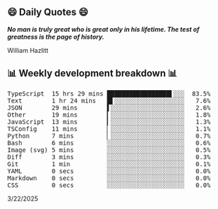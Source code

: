 ## 😄 Daily Quotes 😄

_**No man is truly great who is great only in his lifetime. The test of greatness is the page of history.**_

William Hazlitt



## 📊 Weekly development breakdown 📊

<pre>TypeScript  15 hrs 29 mins █████████████████▌░░░  83.5%
Text        1 hr 24 mins   █▌░░░░░░░░░░░░░░░░░░░   7.6%
JSON        29 mins        ▌░░░░░░░░░░░░░░░░░░░░   2.6%
Other       19 mins        ▎░░░░░░░░░░░░░░░░░░░░   1.8%
JavaScript  13 mins        ▎░░░░░░░░░░░░░░░░░░░░   1.3%
TSConfig    11 mins        ▏░░░░░░░░░░░░░░░░░░░░   1.1%
Python      7 mins         ▏░░░░░░░░░░░░░░░░░░░░   0.7%
Bash        6 mins         ░░░░░░░░░░░░░░░░░░░░░   0.6%
Image (svg) 5 mins         ░░░░░░░░░░░░░░░░░░░░░   0.5%
Diff        3 mins         ░░░░░░░░░░░░░░░░░░░░░   0.3%
Git         1 min          ░░░░░░░░░░░░░░░░░░░░░   0.1%
YAML        0 secs         ░░░░░░░░░░░░░░░░░░░░░   0.0%
Markdown    0 secs         ░░░░░░░░░░░░░░░░░░░░░   0.0%
CSS         0 secs         ░░░░░░░░░░░░░░░░░░░░░   0.0%</pre>

3/22/2025